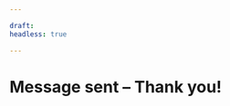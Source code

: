 ```yaml
---

draft: 
headless: true

---
```


# Message sent – Thank you!

<!--meta http-equiv="refresh" content="3; url={{ .Site.BaseURL }}" /--><!-- Skip, 3 seconds -->